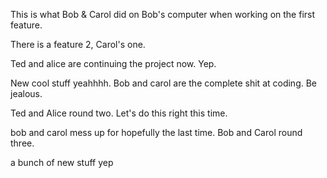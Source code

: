 This is what Bob & Carol did on Bob's computer when working on the first feature.

There is a feature 2, Carol's one.

Ted and alice are continuing the project now. Yep.

New cool stuff yeahhhh.
Bob and carol are the complete shit at coding. Be jealous.

Ted and Alice round two. Let's do this right this time.

bob and carol mess up for hopefully the last time.
Bob and Carol round three.

a bunch of new stuff yep
